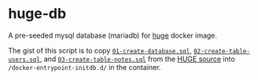 # huge-db
A pre-seeded mysql database (mariadb) for [huge](https://github.com/knickers/huge) docker image.

The gist of this script is to copy [`01-create-database.sql`](https://github.com/panique/huge/blob/master/application/_installation/01-create-database.sql), [`02-create-table-users.sql`](https://github.com/panique/huge/blob/master/application/_installation/02-create-table-users.sql), and [`03-create-table-notes.sql`](https://github.com/panique/huge/blob/master/application/_installation/03-create-table-notes.sql) from the [HUGE source](https://github.com/panique/huge) into `/docker-entrypoint-initdb.d/` in the container.
